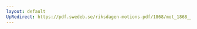```yaml
---
layout: default
UpRedirect: https://pdf.swedeb.se/riksdagen-motions-pdf/1868/mot_1868__ak__00012/mot_1868__ak__00012_002.pdf
---
```

